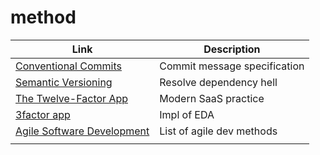 # method

| Link                                                                             | Description                  |
| -------------------------------------------------------------------------------- | ---------------------------- |
| [Conventional Commits](https://www.conventionalcommits.org/ja/v1.0.0/)           | Commit message specification |
| [Semantic Versioning](https://semver.org/lang/ja/)                               | Resolve dependency hell      |
| [The Twelve-Factor App](https://12factor.net/ja/)                                | Modern SaaS practice         |
| [3factor app](https://3factor.app/)                                              | Impl of EDA                  |
| [Agile Software Development](https://www.sei-info.co.jp/framework/column/agile/) | List of agile dev methods    |
|                                                                                  |                              |

